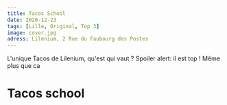 ```yaml
---
title: Tacos School
date: 2020-12-23
tags: [Lille, Original, Top 3]
image: cover.jpg
adress: Lilenium, 2 Rue du Faubourg des Postes
---
```


L'unique Tacos de Lilenium, qu'est qui vaut ? Spoiler alert: il est top ! Même plus que ca
<!--more-->
# Tacos school

